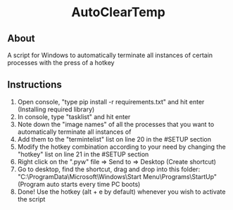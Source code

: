 <h1 align="center">AutoClearTemp</h1>

## About

A script for Windows to automatically terminate all instances of certain processes with the press of a hotkey

## Instructions

1. Open console, "type pip install -r requirements.txt" and hit enter (Installing required library)
2. In console, type "tasklist" and hit enter
3. Note down the "image names" of all the processes that you want to automatically terminate all instances of
4. Add them to the "termintelist" list on line 20 in the #SETUP section
5. Modify the hotkey combination according to your need by changing the "hotkey" list on line 21 in the #SETUP section
6. Right click on the ".pyw" file => Send to => Desktop (Create shortcut)
7. Go to desktop, find the shortcut, drag and drop into this folder: "C:\ProgramData\Microsoft\Windows\Start Menu\Programs\StartUp" (Program auto starts every time PC boots)
8. Done! Use the hotkey (alt + e by default) whenever you wish to activate the script
